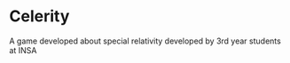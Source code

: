 Celerity
========

A game developed about special relativity developed by 3rd year students at INSA
